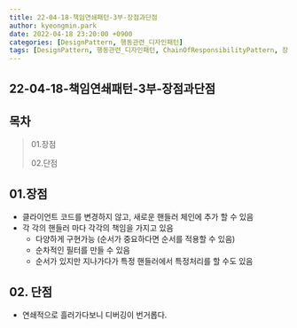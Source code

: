 ```yaml
---
title: 22-04-18-책임연쇄패턴-3부-장점과단점
author: kyeongmin.park
date: 2022-04-18 23:20:00 +0900
categories: [DesignPattern, 행동관련_디자인패턴]
tags: [DesignPattern, 행동관련_디자인패턴, ChainOfResponsibilityPattern, 장점과단점]
---
```


## 22-04-18-책임연쇄패턴-3부-장점과단점

## 목차

> 01.장점
>
> 02.단점

## 01.장점

- 클라이언트 코드를 변경하지 않고, 새로운 핸들러 체인에 추가 할 수 있음
- 각 각의 핸들러 마다 각각의 책임을 가지고 있음
  - 다양하게 구현가능 (순서가 중요하다면 순서를 적용할 수 있음)
  - 순차적인 필터를 만들 수 있음
  - 순서가 있지만 지나가다가 특정 핸들러에서 특정처리를 할 수도 있음

## 02. 단점

- 연쇄적으로 흘러가다보니 디버깅이 번거롭다.